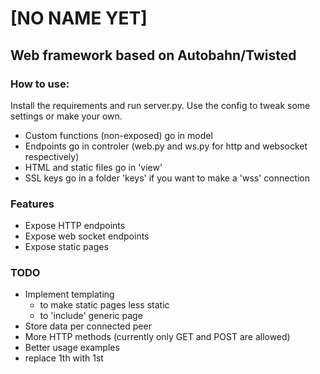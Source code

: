 # [NO NAME YET]

## Web framework based on Autobahn/Twisted

### How to use:
Install the requirements and run server.py.
Use the config to tweak some settings or make your own.

- Custom functions (non-exposed) go in model 
- Endpoints go in controler (web.py and ws.py for http and websocket respectively)
- HTML and static files go in 'view'
- SSL keys go in a folder 'keys' if you want to make a 'wss' connection

### Features
- Expose HTTP endpoints
- Expose web socket endpoints
- Expose static pages

### TODO
- Implement templating
    - to make static pages less static
    - to 'include' generic page
- Store data per connected peer
- More HTTP methods (currently only GET and POST are allowed)
- Better usage examples
- replace 1th with 1st